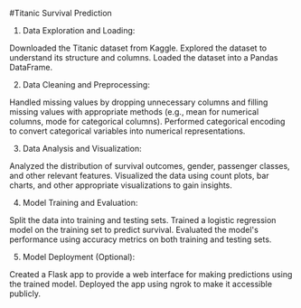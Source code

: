 #Titanic Survival Prediction 


1. Data Exploration and Loading:

Downloaded the Titanic dataset from Kaggle.
Explored the dataset to understand its structure and columns.
Loaded the dataset into a Pandas DataFrame.

2. Data Cleaning and Preprocessing:

Handled missing values by dropping unnecessary columns and filling missing values with appropriate methods (e.g., mean for numerical columns, mode for categorical columns).
Performed categorical encoding to convert categorical variables into numerical representations.

3. Data Analysis and Visualization:

Analyzed the distribution of survival outcomes, gender, passenger classes, and other relevant features.
Visualized the data using count plots, bar charts, and other appropriate visualizations to gain insights.

4. Model Training and Evaluation:

Split the data into training and testing sets.
Trained a logistic regression model on the training set to predict survival.
Evaluated the model's performance using accuracy metrics on both training and testing sets.

5. Model Deployment (Optional):

Created a Flask app to provide a web interface for making predictions using the trained model.
Deployed the app using ngrok to make it accessible publicly.







